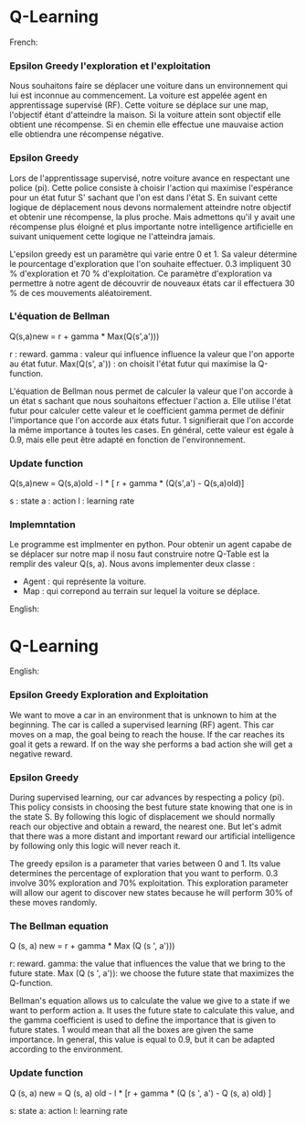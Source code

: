 # Q-Learning

French:

### Epsilon Greedy l'exploration et l'exploitation

Nous souhaitons faire se déplacer une voiture dans un environnement qui lui est inconnue au commencement. La voiture est appelée  agent en apprentissage supervisé (RF). Cette voiture se déplace sur une map, l'objectif étant d'atteindre la maison. Si la voiture attein  sont objectif elle obtient une récompense. Si en chemin elle effectue une mauvaise action elle obtiendra une récompense négative. 

### Epsilon Greedy 

Lors de l'apprentissage supervisé, notre voiture avance en respectant une police (pi). Cette police consiste à choisir l'action qui maximise l'espérance pour un état futur S' sachant que l'on est dans l'état S. En suivant cette logique de déplacement nous devons normalement atteindre notre objectif et obtenir une récompense, la plus proche. Mais admettons qu'il y avait une récompense plus éloigné et plus importante notre intelligence artificielle en suivant uniquement cette logique ne l'atteindra jamais.

L'epsilon greedy est un paramètre qui varie entre 0 et 1. Sa valeur détermine le pourcentage d'exploration que l'on souhaite effectuer. 0.3 impliquent 30 % d'exploration et 70 % d'exploitation. Ce paramètre d'exploration va permettre à notre agent de découvrir de nouveaux états car il effectuera 30 % de ces mouvements aléatoirement. 


### L'équation de Bellman

Q(s,a)new = r +  gamma * Max(Q(s',a')))

r : reward.
gamma : valeur qui influence influence la valeur que l'on apporte au état futur.
Max(Q(s', a')) : on choisit l'état futur qui maximise la Q-function.

L'équation de Bellman nous permet de calculer la valeur que l'on accorde à un état s sachant que nous souhaitons effectuer l'action a. Elle utilise l'état futur pour calculer cette valeur et le coefficient gamma permet de définir l'importance que l'on accorde aux états futur. 1 signifierait que l'on accorde la même importance à toutes les cases. En général, cette valeur est égale à 0.9, mais elle peut être adapté en fonction de l'environnement. 


### Update function

Q(s,a)new = Q(s,a)old - l * \[ r + gamma * (Q(s',a') - Q(s,a)old)\]

s : state 
a : action 
l : learning rate

### Implemntation


Le programme est implmenter en python. Pour obtenir un agent capabe de se déplacer sur notre map il nosu faut construire notre Q-Table est la remplir des valeur Q(s, a). Nous avons implementer deux classe :

- Agent : qui représente la voiture.
- Map : qui correpond au terrain sur lequel la voiture se déplace.

English: 

# Q-Learning

English:

### Epsilon Greedy Exploration and Exploitation

We want to move a car in an environment that is unknown to him at the beginning. The car is called a supervised learning (RF) agent. This car moves on a map, the goal being to reach the house. If the car reaches its goal it gets a reward. If on the way she performs a bad action she will get a negative reward.

### Epsilon Greedy

During supervised learning, our car advances by respecting a policy (pi). This policy consists in choosing the best future state knowing that one is in the state S. By following this logic of displacement we should normally reach our objective and obtain a reward, the nearest one. But let's admit that there was a more distant and important reward our artificial intelligence by following only this logic will never reach it.

The greedy epsilon is a parameter that varies between 0 and 1. Its value determines the percentage of exploration that you want to perform. 0.3 involve 30% exploration and 70% exploitation. This exploration parameter will allow our agent to discover new states because he will perform 30% of these moves randomly.


### The Bellman equation

Q (s, a) new = r + gamma * Max (Q (s ', a')))

r: reward.
gamma: the value that influences the value that we bring to the future state.
Max (Q (s ', a')): we choose the future state that maximizes the Q-function.

Bellman's equation allows us to calculate the value we give to a state if we want to perform action a. It uses the future state to calculate this value, and the gamma coefficient is used to define the importance that is given to future states. 1 would mean that all the boxes are given the same importance. In general, this value is equal to 0.9, but it can be adapted according to the environment.


### Update function

Q (s, a) new = Q (s, a) old - l * \[r + gamma * (Q (s ', a') - Q (s, a) old) \]

s: state
a: action
l: learning rate

